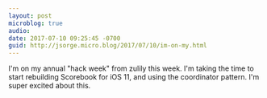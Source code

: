 ```yaml
---
layout: post
microblog: true
audio: 
date: 2017-07-10 09:25:45 -0700
guid: http://jsorge.micro.blog/2017/07/10/im-on-my.html
---
```

I'm on my annual "hack week" from zulily this week. I'm taking the time to start rebuilding Scorebook for iOS 11, and using the coordinator pattern. I'm super excited about this.
